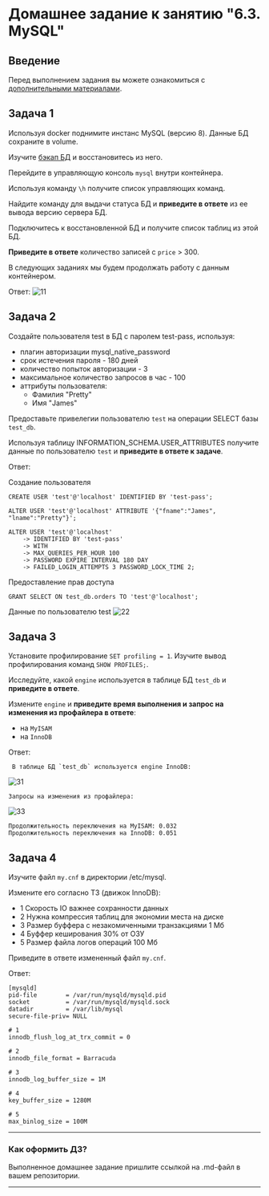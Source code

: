 # Домашнее задание к занятию "6.3. MySQL"

## Введение

Перед выполнением задания вы можете ознакомиться с 
[дополнительными материалами](https://github.com/netology-code/virt-homeworks/tree/master/additional/README.md).

## Задача 1

Используя docker поднимите инстанс MySQL (версию 8). Данные БД сохраните в volume.

Изучите [бэкап БД](https://github.com/netology-code/virt-homeworks/tree/master/06-db-03-mysql/test_data) и 
восстановитесь из него.

Перейдите в управляющую консоль `mysql` внутри контейнера.

Используя команду `\h` получите список управляющих команд.

Найдите команду для выдачи статуса БД и **приведите в ответе** из ее вывода версию сервера БД.

Подключитесь к восстановленной БД и получите список таблиц из этой БД.

**Приведите в ответе** количество записей с `price` > 300.

В следующих заданиях мы будем продолжать работу с данным контейнером.

Ответ:
![11](https://user-images.githubusercontent.com/94568542/167471057-a4bee151-102c-48ca-8371-93f29a73109f.jpg)



## Задача 2

Создайте пользователя test в БД c паролем test-pass, используя:
- плагин авторизации mysql_native_password
- срок истечения пароля - 180 дней 
- количество попыток авторизации - 3 
- максимальное количество запросов в час - 100
- аттрибуты пользователя:
    - Фамилия "Pretty"
    - Имя "James"

Предоставьте привелегии пользователю `test` на операции SELECT базы `test_db`.
    
Используя таблицу INFORMATION_SCHEMA.USER_ATTRIBUTES получите данные по пользователю `test` и 
**приведите в ответе к задаче**.

Ответ:

Создание пользователя
```
CREATE USER 'test'@'localhost' IDENTIFIED BY 'test-pass';

ALTER USER 'test'@'localhost' ATTRIBUTE '{"fname":"James", "lname":"Pretty"}';

ALTER USER 'test'@'localhost' 
    -> IDENTIFIED BY 'test-pass' 
    -> WITH
    -> MAX_QUERIES_PER_HOUR 100
    -> PASSWORD EXPIRE INTERVAL 180 DAY
    -> FAILED_LOGIN_ATTEMPTS 3 PASSWORD_LOCK_TIME 2;
```
Предоставление прав доступа
```
GRANT SELECT ON test_db.orders TO 'test'@'localhost';
```
Данные по пользователю test
![22](https://user-images.githubusercontent.com/94568542/167682248-5ad0f680-ba44-4822-bfad-b8748f24408f.jpg)



## Задача 3

Установите профилирование `SET profiling = 1`.
Изучите вывод профилирования команд `SHOW PROFILES;`.

Исследуйте, какой `engine` используется в таблице БД `test_db` и **приведите в ответе**.

Измените `engine` и **приведите время выполнения и запрос на изменения из профайлера в ответе**:
- на `MyISAM`
- на `InnoDB`

Ответ:
```
 В таблице БД `test_db` используется engine InnoDB:
```
![31](https://user-images.githubusercontent.com/94568542/167685240-b79fe72e-141e-449f-82c8-598a9ca511f4.jpg)

```
Запросы на изменения из профайлера:
```
![33](https://user-images.githubusercontent.com/94568542/167685384-cda0e390-6bf5-43a9-a14c-6f82b40bbb5d.jpg)
```
Продолжительность переключения на MyISAM: 0.032
Продолжительность переключения на InnoDB: 0.051
```

## Задача 4 

Изучите файл `my.cnf` в директории /etc/mysql.

Измените его согласно ТЗ (движок InnoDB):
- 1 Скорость IO важнее сохранности данных
- 2 Нужна компрессия таблиц для экономии места на диске
- 3 Размер буффера с незакомиченными транзакциями 1 Мб
- 4 Буффер кеширования 30% от ОЗУ
- 5 Размер файла логов операций 100 Мб

Приведите в ответе измененный файл `my.cnf`.

Ответ:
```
[mysqld]
pid-file        = /var/run/mysqld/mysqld.pid
socket          = /var/run/mysqld/mysqld.sock
datadir         = /var/lib/mysql
secure-file-priv= NULL

# 1
innodb_flush_log_at_trx_commit = 0 

# 2
innodb_file_format = Barracuda

# 3
innodb_log_buffer_size = 1M

# 4
key_buffer_size = 1280М

# 5
max_binlog_size	= 100M
```



---

### Как оформить ДЗ?

Выполненное домашнее задание пришлите ссылкой на .md-файл в вашем репозитории.

---
